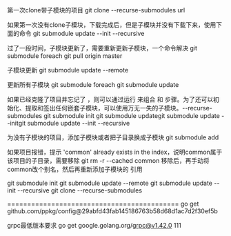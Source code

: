 第一次clone带子模块的项目
git clone --recurse-submodules url

如果第一次没有clone子模块，下载完成后，但是子模块并没有下载下来，使用下面的命令
git submodule update --init --recursive

过了一段时间，子模块更新了，需要重新更新子模块，一个命令解决
git submodule foreach git pull origin master

子模块更新
git submodule update --remote

更新所有子模块
git submodule foreach git submodule update

如果已经克隆了项目并忘记了 ，则可以通过运行 来组合 和 步骤。为了还可以初始化、提取和签出任何嵌套子模块，可以使用万无一失的子模块。--recurse-submodules git submodule init git submodule updategit submodule update --initgit submodule update --init --recursive


为没有子模块的项目，添加子模块或者把子目录换成子模块
git submodule add <submodule url>

如果项目报错，提示 'common' already exists in the index，说明common属于该项目的子目录，需要移除
git rm -r --cached common
移除后，再手动将common改个别名，然后再重新添加子模块的 引用


git submodule init
git submodule update --remote
git submodule update --init --recursive
git clone --recurse-submodules <submodule url> 



===========================================
go get github.com/ppkg/config@29abfd43fab145186763b58d68d1ac7d2f30ef5b

grpc最低版本要求
go get google.golang.org/grpc@v1.42.0
111
